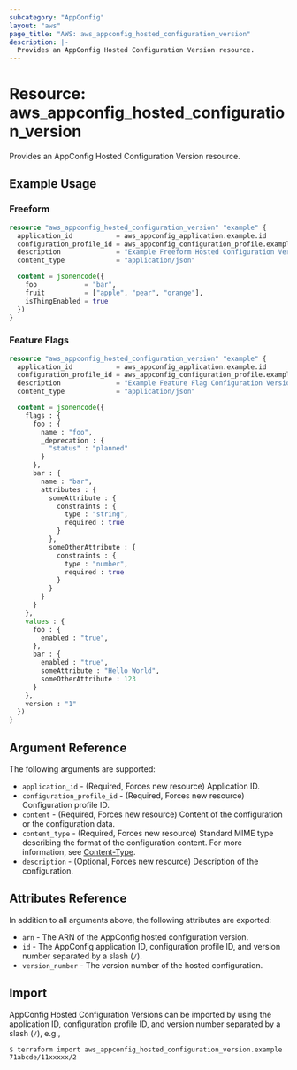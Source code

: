 ```yaml
---
subcategory: "AppConfig"
layout: "aws"
page_title: "AWS: aws_appconfig_hosted_configuration_version"
description: |-
  Provides an AppConfig Hosted Configuration Version resource.
---
```


# Resource: aws_appconfig_hosted_configuration_version

Provides an AppConfig Hosted Configuration Version resource.

## Example Usage

### Freeform

```terraform
resource "aws_appconfig_hosted_configuration_version" "example" {
  application_id           = aws_appconfig_application.example.id
  configuration_profile_id = aws_appconfig_configuration_profile.example.configuration_profile_id
  description              = "Example Freeform Hosted Configuration Version"
  content_type             = "application/json"

  content = jsonencode({
    foo            = "bar",
    fruit          = ["apple", "pear", "orange"],
    isThingEnabled = true
  })
}
```

### Feature Flags

```terraform
resource "aws_appconfig_hosted_configuration_version" "example" {
  application_id           = aws_appconfig_application.example.id
  configuration_profile_id = aws_appconfig_configuration_profile.example.configuration_profile_id
  description              = "Example Feature Flag Configuration Version"
  content_type             = "application/json"

  content = jsonencode({
    flags : {
      foo : {
        name : "foo",
        _deprecation : {
          "status" : "planned"
        }
      },
      bar : {
        name : "bar",
        attributes : {
          someAttribute : {
            constraints : {
              type : "string",
              required : true
            }
          },
          someOtherAttribute : {
            constraints : {
              type : "number",
              required : true
            }
          }
        }
      }
    },
    values : {
      foo : {
        enabled : "true",
      },
      bar : {
        enabled : "true",
        someAttribute : "Hello World",
        someOtherAttribute : 123
      }
    },
    version : "1"
  })
}
```

## Argument Reference

The following arguments are supported:

* `application_id` - (Required, Forces new resource) Application ID.
* `configuration_profile_id` - (Required, Forces new resource) Configuration profile ID.
* `content` - (Required, Forces new resource) Content of the configuration or the configuration data.
* `content_type` - (Required, Forces new resource) Standard MIME type describing the format of the configuration content. For more information, see [Content-Type](https://www.w3.org/Protocols/rfc2616/rfc2616-sec14.html#sec14.17).
* `description` - (Optional, Forces new resource) Description of the configuration.

## Attributes Reference

In addition to all arguments above, the following attributes are exported:

* `arn` - The ARN of the AppConfig  hosted configuration version.
* `id` - The AppConfig application ID, configuration profile ID, and version number separated by a slash (`/`).
* `version_number` - The version number of the hosted configuration.

## Import

AppConfig Hosted Configuration Versions can be imported by using the application ID, configuration profile ID, and version number separated by a slash (`/`), e.g.,

```
$ terraform import aws_appconfig_hosted_configuration_version.example 71abcde/11xxxxx/2
```
